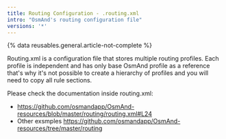 ```yaml
---
title: Routing Configuration - .routing.xml
intro: "OsmAnd's routing configuration file"
versions: '*'
---
```


{% data reusables.general.article-not-complete %}

Routing.xml is a configuration file that stores multiple routing profiles. Each profile is independent and has only base OsmAnd profile as a reference that's why it's not possible to create a hierarchy of profiles and you will need to copy all rule sections.

Please check the documentation inside routing.xml:
- https://github.com/osmandapp/OsmAnd-resources/blob/master/routing/routing.xml#L24
- Other exsmples https://github.com/osmandapp/OsmAnd-resources/tree/master/routing


